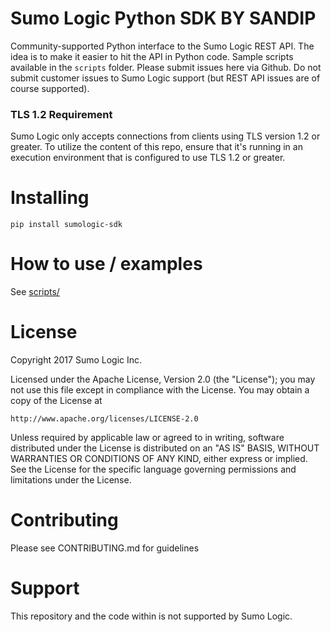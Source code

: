 Sumo Logic Python SDK BY SANDIP
=====================

Community-supported Python interface to the Sumo Logic REST API.  The idea is to make it easier to
hit the API in Python code.  Sample scripts available in the `scripts` folder.  Please submit issues
here via Github.  Do not submit customer issues to Sumo Logic support (but REST API issues are of 
course supported).

### TLS 1.2 Requirement

Sumo Logic only accepts connections from clients using TLS version 1.2 or greater. To utilize the content of this repo, ensure that it's running in an execution environment that is configured to use TLS 1.2 or greater.

Installing
==========

```
pip install sumologic-sdk
```

How to use / examples
=====================

See [scripts/](scripts/)

License
=======

Copyright 2017 Sumo Logic Inc. 

Licensed under the Apache License, Version 2.0 (the "License");
you may not use this file except in compliance with the License.
You may obtain a copy of the License at

    http://www.apache.org/licenses/LICENSE-2.0

Unless required by applicable law or agreed to in writing, software
distributed under the License is distributed on an "AS IS" BASIS,
WITHOUT WARRANTIES OR CONDITIONS OF ANY KIND, either express or implied.
See the License for the specific language governing permissions and
limitations under the License.

Contributing
=============

Please see CONTRIBUTING.md for guidelines


Support
=======

This repository and the code within is not supported by Sumo Logic.

